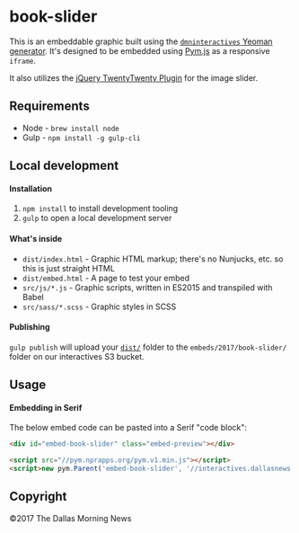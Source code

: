 # book-slider

This is an embeddable graphic built using the [`dmninteractives` Yeoman generator](https://github.com/DallasMorningNews/generator-dmninteractives). It's designed to be embedded using [Pym.js](http://blog.apps.npr.org/pym.js/) as a responsive `iframe`.

It also utilizes the [jQuery TwentyTwenty Plugin](https://github.com/zurb/twentytwenty) for the image slider.

## Requirements

- Node - `brew install node`
- Gulp - `npm install -g gulp-cli`

## Local development

#### Installation

1. `npm install` to install development tooling
2. `gulp` to open a local development server

#### What's inside

- `dist/index.html` - Graphic HTML markup; there's no Nunjucks, etc. so this is just straight HTML
- `dist/embed.html` - A page to test your embed
- `src/js/*.js` - Graphic scripts, written in ES2015 and transpiled with Babel
- `src/sass/*.scss` - Graphic styles in SCSS

#### Publishing

`gulp publish` will upload your [`dist/`](dist/) folder to the `embeds/2017/book-slider/` folder on our interactives S3 bucket.

## Usage

#### Embedding in Serif

The below embed code can be pasted into a Serif "code block":

```html
<div id="embed-book-slider" class="embed-preview"></div>

<script src="//pym.nprapps.org/pym.v1.min.js"></script>
<script>new pym.Parent('embed-book-slider', '//interactives.dallasnews.com/embeds/2017/book-slider/', {})</script>
```

## Copyright

&copy;2017 The Dallas Morning News
